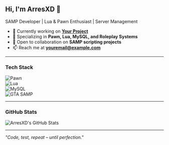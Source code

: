 ## Hi, I'm ArresXD 👋  
SAMP Developer | Lua & Pawn Enthusiast | Server Management  

- 🚀 Currently working on **[Your Project](https://github.com/your-repo)**
- 🔧 Specializing in **Pawn, Lua, MySQL, and Roleplay Systems**
- 🎯 Open to collaboration on **SAMP scripting projects**
- 📫 Reach me at **youremail@example.com**  

---

### Tech Stack  
![Pawn](https://img.shields.io/badge/-Pawn-000?style=flat&logo=cplusplus)  
![Lua](https://img.shields.io/badge/-Lua-000?style=flat&logo=lua)  
![MySQL](https://img.shields.io/badge/-MySQL-000?style=flat&logo=mysql)  
![GTA SAMP](https://img.shields.io/badge/-GTA%20SAMP-000?style=flat&logo=grand-theft-auto)  

---

### GitHub Stats  
![ArresXD's GitHub Stats](https://github-readme-stats.vercel.app/api?username=ArresXD&show_icons=true&hide_title=true&hide_border=true&theme=graywhite)  

---

_"Code, test, repeat – until perfection."_

